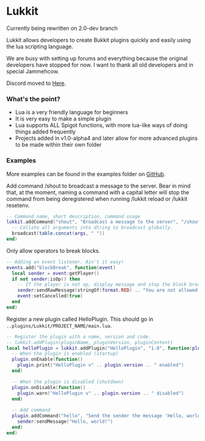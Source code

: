 Lukkit
======

Currently being rewritten on 2.0-dev branch

Lukkit allows developers to create Bukkit plugins quickly and easily using the lua scripting language.

We are busy with setting up forums and everything because the original developers have stopped for now.
I want to thank all old developers and in special Jammehcow.

Discord moved to [Here](https://discord.gg/5Ys9kct).


### What's the point?
 - Lua is a very friendly language for beginners
 - It is very easy to make a simple plugin
 - Lua supports ALL Spigot functions, with more lua-like ways of doing things added frequently
 - Projects added in v1.0-alpha4 and later allow for more advanced plugins to be made within their own folder

### Examples
More examples can be found in the examples folder on [GitHub](https://github.com/dripdevelopment/Lukkit/tree/master/examples).


Add command /shout to broadcast a message to the server. Bear in mind that, at the moment, naming a command with a capital letter will stop the command from being deregistered when running /lukkit reload or /lukkit resetenv.
```lua
-- Command name, short description, command usage
lukkit.addCommand("shout", "Broadcast a message to the server", "/shout Your message here", function(sender, args)
  -- Collate all arguments into dtring to broadcast globally.
  broadcast(table.concat(args, " "))
end)
```

Only allow operators to break blocks.
```lua
-- Adding an event listener. Ain't it easy!
events.add("blockBreak", function(event)
  local sender = event:getPlayer()
  if not sender:isOp() then
    -- If the player is not op, display message and stop the block breaking event
    sender:sendRawMessage(stringOf(format.RED) .. "You are not allowed to break blocks")
    event:setCancelled(true)
  end
end)
```

Register a new plugin called HelloPlugin. This should go in `..plugins/Lukkit/PROJECT_NAME/main.lua`.
```lua
-- Register the plugin with a name, version and code. 
-- lukkit.addPlugin(pluginName, pluginVersion, pluginContent)
local helloPlugin = lukkit.addPlugin("HelloPlugin", "1.0", function(plugin)
  -- When the plugin is enabled (startup)
  plugin.onEnable(function()
    plugin.print("HelloPlugin v" .. plugin.version .. " enabled")
  end)

  -- When the plugin is disabled (shutdown)
  plugin.onDisable(function()
    plugin.warn("HelloPlugin v" .. plugin.version .. " disabled")
  end)
  
  -- Add command
  plugin.addCommand("hello", "Send the sender the message 'Hello, world!'", "/hello", function(sender, args)
    sender:sendMessage("Hello, world!")
  end)
end)
```
